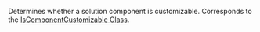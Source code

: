 Determines whether a solution component is customizable. 
Corresponds to the [IsComponentCustomizable Class](https://msdn.microsoft.com/library/microsoft.crm.sdk.messages.iscomponentcustomizablerequest.aspx).
